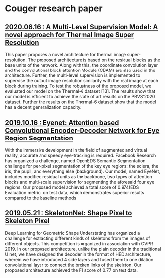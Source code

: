 # Couger research paper

## [2020.06.16 : A Multi-Level Supervision Model: A novel approach for Thermal Image Super Resolution](https://couger.co.jp/paper/cvpr2020.pdf)
This paper proposes a novel architecture for thermal image super-resolution. The proposed architecture is based on the residual blocks as the base units of the network. Along with this, the coordinate convolution layer and the convolutional block attention Module (CBAM) are also used in the architecture. Further, the multi-level supervision is implemented to supervise the output image resolution similarity with the real image at each block during training. To test the robustness of the proposed model, we evaluated our model on the Thermal-6 dataset [13]. The results show that our model is efficient to achieve the state of art results on the PBVS’2020 dataset. Further the results on the Thermal-6 dataset show that the model has a decent generalization capacity.


## [2019.10.16 : Eyenet: Attention based Convolutional Encoder-Decoder Network for Eye Region Segmentation ](https://couger.co.jp/paper/facebook_ai.pdf)
With the immersive development in the field of augmented and virtual reality, accurate and speedy eye-tracking is required. Facebook Research has organized a challenge, named OpenEDS Semantic Segmentation challenge for per-pixel segmentation of the key eye regions: the sclera, the iris, the pupil, and everything else (background). Our model, named EyeNet, includes modified residual units as the backbone, two types of attention blocks and multi-scale supervision for segmenting the aforesaid four eye regions. Our proposed model achieved a total score of 0.974(EDS Evaluation metric) on test data, which demonstrates superior results compared to the baseline methods


## [2019.05.21 : SkeletonNet: Shape Pixel to Skeleton Pixel ](https://couger.co.jp/paper/cvpr2019.pdf)
Deep Learning for Geometric Shape Understating has organized a challenge for extracting different kinds of skeletons from the images of different objects. This competition is organized in association with CVPR 2019. In our proposed architecture, unlike the plain decoder in the traditional U net, we have designed the decoder in the format of HED architecture, wherein we have introduced 4 side layers and fused them to one dilation convolutional layer to connect the broken links of the skeleton. Our proposed architecture achieved the F1 score of 0.77 on test data. 
